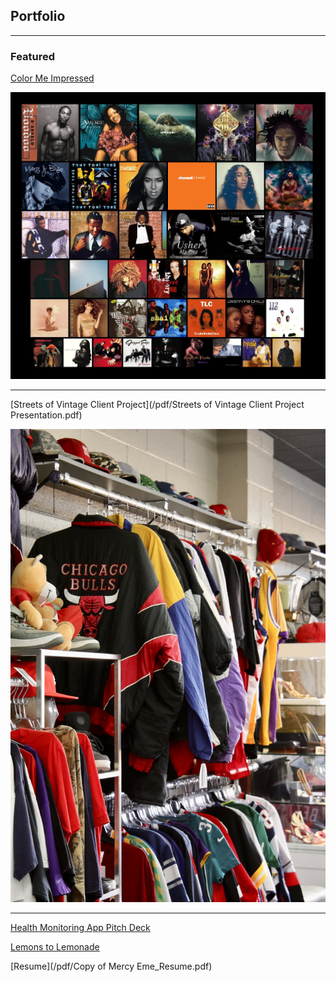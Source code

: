 ## Portfolio

---

### Featured 

[Color Me Impressed](/color_me_impressed.md)

<img src="images/spotify/title pic.png?raw=true"/>

---

[Streets of Vintage Client Project](/pdf/Streets of Vintage Client Project Presentation.pdf)

<img src="images/FRmZ-v5UUAALKsN.png?raw=true"/>

---
[Health Monitoring App Pitch Deck](/pdf/Team-HealthTech2-Pitch-Deck.pptx.pdf)

[Lemons to Lemonade](/lemonade_grammys.md)

[Resume](/pdf/Copy of Mercy Eme_Resume.pdf)


